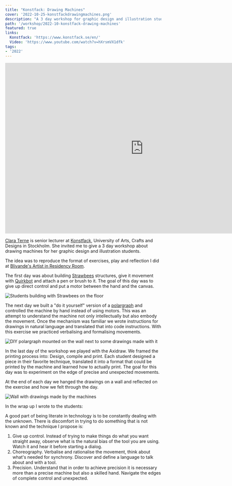 ```yaml
---
title: "Konstfack: Drawing Machines"
cover: '2022-10-25-konstfackdrawingmachines.png'
description: "A 3 day workshop for graphic design and illustration students about drawing machines where we explored the poetics of mechanical movement."
path: '/workshop/2022-10-konstfack-drawing-machines'
featured: true
links:
  Konstfack: 'https://www.konstfack.se/en/'
  Video: 'https://www.youtube.com/watch?v=hXrsmVX1dfk'
tags:
- '2022'
---
```


<iframe width="890" height="550" src="https://www.youtube-nocookie.com/embed/hXrsmVX1dfk" frameborder="0" allow="accelerometer; autoplay; encrypted-media; gyroscope; picture-in-picture" allowfullscreen></iframe>

[Clara Terne](http://www.claraterne.com/) is senior lecturer at [Konstfack](https://www.konstfack.se/en/), University of Arts, Crafts and Designs in Stockholm. She invited me to give a 3 day workshop about drawing machines for her graphic design and illustration students.

The idea was to reproduce the format of exercises, play and reflection I did at [Blivande's Artist in Residency Room](/blog/2021-10-02-printing-at-tau/).

The first day was about building [Strawbees](https://strawbees.com) structures, give it movement with [Quirkbot](https://strawbees.com/product/coding-and-robotics-kit-quirkbot/) and attach a pen or brush to it. The goal of this day was to give up direct control and put a motor between the hand and the canvas.

![Students building with Strawbees on the floor](./2022-10-25-konstfackdrawingmachines0.jpg)

The next day we built a "do it yourself" version of a [polargraph](https://en.wikipedia.org/wiki/Polar_plotter) and controlled the machine by hand instead of using motors. This was an attempt to understand the machine not only intellectually but also embody the movement. Once the mechanism was familiar we wrote instructions for drawings in natural language and translated that into code instructions. With this exercise we practiced verbalising and formalising movements.

![DIY polargraph mounted on the wall next to some drawings made with it](./2022-10-25-konstfackdrawingmachines1.jpg)

In the last day of the workshop we played with the Axidraw. We framed the printing process into: Design, compile and print. Each student designed a piece in their favorite technique, translated it into a format that could be printed by the machine and learned how to actually print. The goal for this day was to experiment on the edge of precise and unexpected movements.

At the end of each day we hanged the drawings on a wall and reflected on the exercise and how we felt through the day.

![Wall with drawings made by the machines](./2022-10-25-konstfackdrawingmachines2.jpg)

In the wrap up I wrote to the students:

A good part of being literate in technology is to be constantly dealing with the unknown. There is discomfort in trying to do something that is not known and the technique I propose is:

1. Give up control. Instead of trying to make things do what you want straight away, observe what is the natural bias of the tool you are using. Watch it and hear it before starting a dialog.
2. Choreography. Verbalise and rationalise the movement, think about what's needed for synchrony. Discover and define a language to talk about and with a tool.
3. Precision. Understand that in order to achieve precision it is necessary more than a precise machine but also a skilled hand. Navigate the edges of complete control and unexpected.
